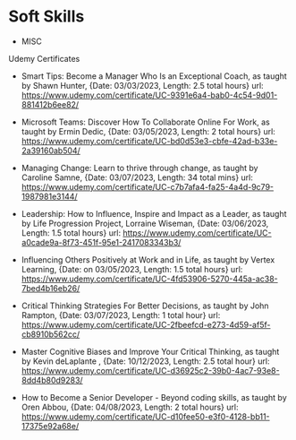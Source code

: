 # Soft Skills

- MISC

Udemy Certificates

- Smart Tips: Become a Manager Who Is an Exceptional Coach, as taught by Shawn Hunter, {Date: 03/03/2023, Length: 2.5 total hours}
url: https://www.udemy.com/certificate/UC-9391e6a4-bab0-4c54-9d01-881412b6ee82/

- Microsoft Teams: Discover How To Collaborate Online For Work, as taught by Ermin Dedic, {Date: 03/05/2023, Length: 2 total hours}
url: https://www.udemy.com/certificate/UC-bd0d53e3-cbfe-42ad-b33e-2a39160ab504/

- Managing Change: Learn to thrive through change, as taught by Caroline Samne, {Date: 03/07/2023, Length: 34 total mins}
url: https://www.udemy.com/certificate/UC-c7b7afa4-fa25-4a4d-9c79-1987981e3144/

- Leadership: How to Influence, Inspire and Impact as a Leader, as taught by Life Progression Project, Lorraine Wiseman, {Date: 03/06/2023, Length: 1.5 total hours}
url: https://www.udemy.com/certificate/UC-a0cade9a-8f73-451f-95e1-2417083343b3/

- Influencing Others Positively at Work and in Life, as taught by Vertex Learning, {Date: on 03/05/2023, Length: 1.5 total hours}
url: https://www.udemy.com/certificate/UC-4fd53906-5270-445a-ac38-7bed4b16eb26/

- Critical Thinking Strategies For Better Decisions, as taught by John Rampton, {Date: 03/07/2023, Length: 1 total hour} 
url: https://www.udemy.com/certificate/UC-2fbeefcd-e273-4d59-af5f-cb8910b562cc/

-  Master Cognitive Biases and Improve Your Critical Thinking, as taught by Kevin deLaplante , {Date: 10/12/2023, Length: 2.5 total hour} 
url: https://www.udemy.com/certificate/UC-d36925c2-39b0-4ac7-93e8-8dd4b80d9283/

- How to Become a Senior Developer - Beyond coding skills, as taught by Oren Abbou, {Date: 04/08/2023, Length: 2 total hours}
url: https://www.udemy.com/certificate/UC-d10fee50-e3f0-4128-bb11-17375e92a68e/
